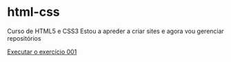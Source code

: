 # html-css
 Curso de HTML5 e CSS3
Estou a apreder a criar sites e agora vou gerenciar repositórios

<a href="https://pedroadao1971.github.io/html-css/exercicios/ex026/mq002/index.html">Executar o exercício 001</a>
